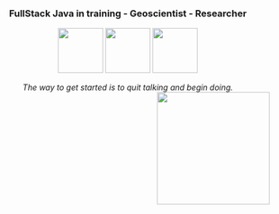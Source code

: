 
<h3 align="center">FullStack Java in training - Geoscientist - Researcher</h3>

<p align="center">
	<a href="https://www.instagram.com/itskelseys/"><img src="https://img.icons8.com/dusk/64/000000/instagram-new--v2.png"/ height = 80px></a>
	<a href="https://https://https://www.linkedin.com/in/pvtor//"><img src="https://img.icons8.com/bubbles/100/000000/linkedin.png"/ height = 80px></a>
	<a href="https://www.researchgate.net/profile/Paulina-Vergara-4"><img src="https://img.icons8.com/external-tal-revivo-green-tal-revivo/72/000000/external-researchgate-a-social-networking-site-for-scientists-and-researchers-to-share-papers-logo-green-tal-revivo.png"/ height = 80px></a>
</p>


<p align="center">
  <em>
    The way to get started is to quit talking and begin doing. <br><img align="right" width=200px  src="https://pa1.narvii.com/6580/8098c6e9207376889eeb0532d9f5a0723c4d73f5_hq.gif" /> 
  </em> 
  
</p>

<br><br><br>

<!--
## 💻 Trabajando en
<a href="">
  <img align="center" src="" />
</a>&nbsp
-->
